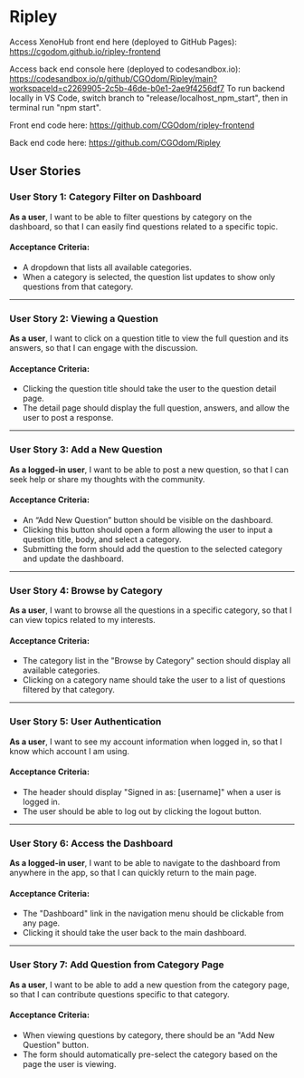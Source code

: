 # Ripley

Access XenoHub front end here (deployed to GitHub Pages): https://cgodom.github.io/ripley-frontend

Access back end console here (deployed to codesandbox.io): https://codesandbox.io/p/github/CGOdom/Ripley/main?workspaceId=c2269905-2c5b-46de-b0e1-2ae9f4256df7
To run backend locally in VS Code, switch branch to "release/localhost_npm_start", then in terminal run "npm start".

Front end code here: https://github.com/CGOdom/ripley-frontend

Back end code here: https://github.com/CGOdom/Ripley

## User Stories

### User Story 1: Category Filter on Dashboard
**As a user**, I want to be able to filter questions by category on the dashboard, so that I can easily find questions related to a specific topic.

#### Acceptance Criteria:
- A dropdown that lists all available categories.
- When a category is selected, the question list updates to show only questions from that category.

---

### User Story 2: Viewing a Question
**As a user**, I want to click on a question title to view the full question and its answers, so that I can engage with the discussion.

#### Acceptance Criteria:
- Clicking the question title should take the user to the question detail page.
- The detail page should display the full question, answers, and allow the user to post a response.

---

### User Story 3: Add a New Question
**As a logged-in user**, I want to be able to post a new question, so that I can seek help or share my thoughts with the community.

#### Acceptance Criteria:
- An “Add New Question” button should be visible on the dashboard.
- Clicking this button should open a form allowing the user to input a question title, body, and select a category.
- Submitting the form should add the question to the selected category and update the dashboard.

---

### User Story 4: Browse by Category
**As a user**, I want to browse all the questions in a specific category, so that I can view topics related to my interests.

#### Acceptance Criteria:
- The category list in the "Browse by Category" section should display all available categories.
- Clicking on a category name should take the user to a list of questions filtered by that category.

---

### User Story 5: User Authentication
**As a user**, I want to see my account information when logged in, so that I know which account I am using.

#### Acceptance Criteria:
- The header should display "Signed in as: [username]" when a user is logged in.
- The user should be able to log out by clicking the logout button.

---

### User Story 6: Access the Dashboard
**As a logged-in user**, I want to be able to navigate to the dashboard from anywhere in the app, so that I can quickly return to the main page.

#### Acceptance Criteria:
- The "Dashboard" link in the navigation menu should be clickable from any page.
- Clicking it should take the user back to the main dashboard.

---

### User Story 7: Add Question from Category Page
**As a user**, I want to be able to add a new question from the category page, so that I can contribute questions specific to that category.

#### Acceptance Criteria:
- When viewing questions by category, there should be an "Add New Question" button.
- The form should automatically pre-select the category based on the page the user is viewing.
